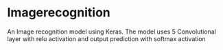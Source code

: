 # Imagerecognition
An Image recognition model using Keras. The model uses 5 Convolutional layer with relu activation and output prediction with softmax  activation 
